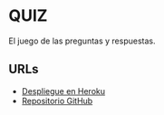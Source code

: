 QUIZ
====

El juego de las preguntas y respuestas.

## URLs

- [Despliegue en Heroku](https://csanvas-quiz-2015.herokuapp.com/)
- [Repositorio GitHub](https://github.com/csanvas/quiz)
